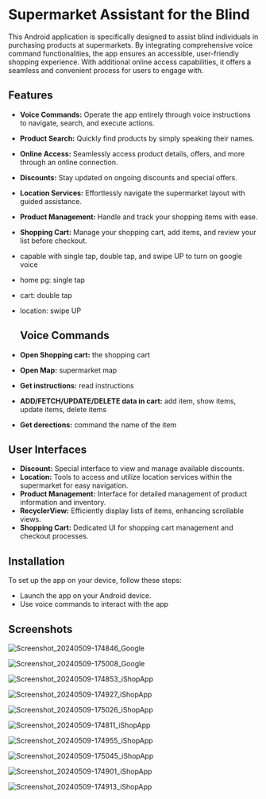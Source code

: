 # Supermarket Assistant for the Blind

This Android application is specifically designed to assist blind individuals in purchasing products at supermarkets. By integrating comprehensive voice command functionalities, the app ensures an accessible, user-friendly shopping experience. With additional online access capabilities, it offers a seamless and convenient process for users to engage with.

## Features

- **Voice Commands:** Operate the app entirely through voice instructions to navigate, search, and execute actions.
- **Product Search:** Quickly find products by simply speaking their names.
- **Online Access:** Seamlessly access product details, offers, and more through an online connection.
- **Discounts:** Stay updated on ongoing discounts and special offers.
- **Location Services:** Effortlessly navigate the supermarket layout with guided assistance.
- **Product Management:** Handle and track your shopping items with ease.
- **Shopping Cart:** Manage your shopping cart, add items, and review your list before checkout.

- capable with single tap, double tap, and swipe UP to turn on google voice
- home pg: single tap
- cart: double tap
- location: swipe UP

  ## Voice Commands

- **Open Shopping cart:** the shopping cart
- **Open Map:** supermarket map
- **Get instructions:** read instructions
- **ADD/FETCH/UPDATE/DELETE data in cart:** add item, show items, update items, delete items
- **Get derections:** command the name of the item

## User Interfaces

- **Discount:** Special interface to view and manage available discounts.
- **Location:** Tools to access and utilize location services within the supermarket for easy navigation.
- **Product Management:** Interface for detailed management of product information and inventory.
- **RecyclerView:** Efficiently display lists of items, enhancing scrollable views.
- **Shopping Cart:** Dedicated UI for shopping cart management and checkout processes.

## Installation

To set up the app on your device, follow these steps:

- Launch the app on your Android device.
- Use voice commands to interact with the app

## Screenshots

![Screenshot_20240509-174846_Google](https://github.com/PramodAmarasinghe/iShop/assets/171472506/c3aaf268-f9ec-48ca-ad79-6c1d7f524ce5)

![Screenshot_20240509-175008_Google](https://github.com/PramodAmarasinghe/iShop/assets/171472506/cebf47b9-2a19-4fe2-ad5b-c8b38356d1ae)

![Screenshot_20240509-174853_iShopApp](https://github.com/PramodAmarasinghe/iShop/assets/171472506/7aedcf0d-6976-4478-b484-668df8501434)

![Screenshot_20240509-174927_iShopApp](https://github.com/PramodAmarasinghe/iShop/assets/171472506/5111f9eb-2593-4f81-bb24-b9c625235416)

![Screenshot_20240509-175026_iShopApp](https://github.com/PramodAmarasinghe/iShop/assets/171472506/cdb63a0c-647a-47c0-b027-54950fc79089)

![Screenshot_20240509-174811_iShopApp](https://github.com/PramodAmarasinghe/iShop/assets/171472506/563e8ff4-0e4e-4f54-8cd1-35cb5e8091ef)

![Screenshot_20240509-174955_iShopApp](https://github.com/PramodAmarasinghe/iShop/assets/171472506/7f2c9183-a026-4594-a118-f8e68c012b29)

![Screenshot_20240509-175045_iShopApp](https://github.com/PramodAmarasinghe/iShop/assets/171472506/d9131d31-6221-4d9e-a61e-f94078c146f4)

![Screenshot_20240509-174901_iShopApp](https://github.com/PramodAmarasinghe/iShop/assets/171472506/e0601e75-f1a0-4474-8b59-5924ee44c5a1)

![Screenshot_20240509-174913_iShopApp](https://github.com/PramodAmarasinghe/iShop/assets/171472506/629c59b9-8689-4095-aaf4-ec4e84500004)





